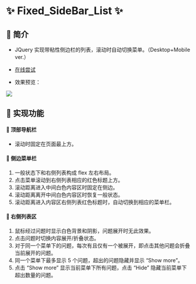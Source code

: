 # ✨ Fixed_SideBar_List ✨

## 🍮 简介

- JQuery 实现带粘性侧边栏的列表，滚动时自动切换菜单。（Desktop+Mobile ver.）

- [在线尝试](https://codesandbox.io/s/side-menu-collapsable-list-5d9bjb?file=/index.html)

- 效果预览：

![](./AnimateEffect.gif)

## 🍫 实现功能

#### 🍩 顶部导航栏

- 滚动时固定在页面最上方。

#### 🍩 侧边菜单栏

1. 一般状态下和右侧列表构成 flex 左右布局。
2. 点击菜单滚动到右侧列表相应的红色标题上方。
3. 滚动距离进入中间白色内容区时固定在侧边。
4. 滚动距离离开中间白色内容区时恢复一般状态。
5. 滚动距离进入内容区右侧列表红色标题时，自动切换到相应的菜单栏。

#### 🍩 右侧列表区

1. 鼠标经过问题时显示白色背景和阴影，问题展开时无此效果。
2. 点击问题时切换内容展开/折叠状态。
3. 对于同一个菜单下的问题，每次有且仅有一个被展开，即点击其他问题会折叠当前展开的问题。
4. 同一个菜单下最多显示 5 个问题，超出的问题隐藏并显示 “Show more”。
5. 点击 “Show more” 显示当前菜单下所有问题，点击 “Hide” 隐藏当前菜单下超出数量的问题。
